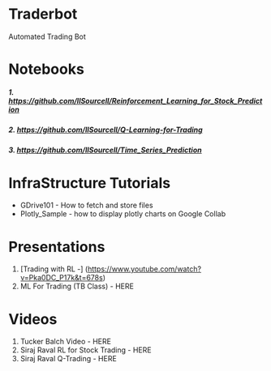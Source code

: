 # Traderbot
Automated Trading Bot

# Notebooks
#####  1.  https://github.com/llSourcell/Reinforcement_Learning_for_Stock_Prediction
#####  2.  https://github.com/llSourcell/Q-Learning-for-Trading
#####  3.  https://github.com/llSourcell/Time_Series_Prediction 

# InfraStructure Tutorials
- GDrive101 - How to fetch and store files
- Plotly_Sample - how to display plotly charts on Google Collab

# Presentations
1. [Trading with  RL -] (https://www.youtube.com/watch?v=Pka0DC_P17k&t=678s)
2. ML For Trading (TB Class) - HERE

# Videos
1. Tucker Balch Video  - HERE
2. Siraj Raval  RL for Stock Trading - HERE
3. Siraj Raval Q-Trading - HERE 

